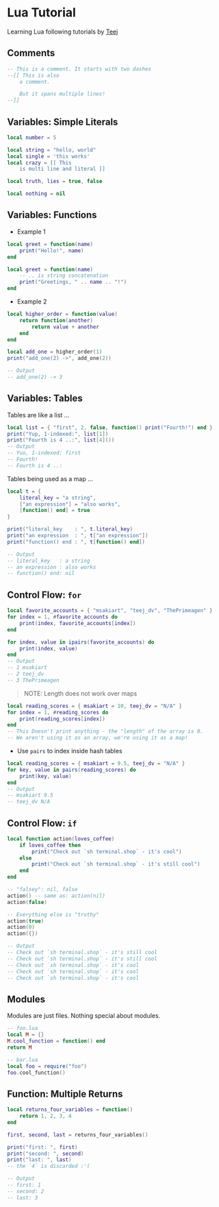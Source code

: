 # Lua Tutorial

Learning Lua following tutorials by [Teej](https://x.com/teej_dv/status/1863919864953418087/video/1)

## Comments
```lua
-- This is a comment. It starts with two dashes
--[[ This is also
    a comment.

    But it spans multiple lines!
--]]
```

## Variables: Simple Literals
```lua
local number = 5

local string = "hello, world"
local single = 'this works'
local crazy = [[ This
    is multi line and literal ]]

local truth, lies = true, false

local nothing = nil
```

## Variables: Functions

- Example 1

```lua
local greet = function(name)
    print("Hello!", name)
end

local greet = function(name)
    -- .. is string concatenation
    print("Greetings, " .. name .. "!")
end
```

- Example 2

```lua
local higher_order = function(value)
    return function(another)
        return value + another
    end
end

local add_one = higher_order(1)
print("add_one(2) ->", add_one(2))

-- Output
-- add_one(2) -> 3
```

## Variables: Tables

Tables are like a list ...

```lua
local list = { "first", 2, false, function() print("Fourth!") end }
print("Yup, 1-indexed:", list[1])
print("Fourth is 4 ..:", list[4]())
-- Output
-- Yuo, 1-indexed: first
-- Fourth!
-- Fourth is 4 ..:
```

Tables being used as a map ...

```lua
local t = {
    literal_key = "a string",
    ["an expression"] = "also works",
    [function() end] = true
}

print("literal_key    : ", t.literal_key)
print("an expression  : ", t["an expression"])
print("function() end : ", t[function() end])

-- Output
-- literal_key   : a string
-- an expression : also works
-- function() end: nil
```

## Control Flow: `for`

```lua
local favorite_accounts = { "msakiart", "teej_dv", "ThePrimeagen" }
for index = 1, #favorite_accounts do
    print(index, favorite_accounts[index])
end

for index, value in ipairs(favorite_accounts) do
    print(index, value)
end
-- Output
-- 1 msakiart
-- 2 teej_dv
-- 3 ThePrimeagen
```

> NOTE: Length does not work over maps

```lua
local reading_scores = { msakiart = 10, teej_dv = "N/A" }
for index = 1, #reading_scores do
    print(reading_scores[index])
end
-- This Doesn't print anything - the "length" of the array is 0.
-- We aren't using it as an array, we're using it as a map!
```

- Use `pairs` to index inside hash tables

```lua
local reading_scores = { msakiart = 9.5, teej_dv = "N/A" }
for key, value in pairs(reading_scores) do
    print(key, value)
end
-- Output
-- msakiart 9.5
-- teej_dv N/A
```

## Control Flow: `if`

```lua
local function action(loves_coffee)
    if loves_coffee then
        print("Check out `sh terminal.shop` - it's cool")
    else
        print("Check out `sh terminal.shop` - it's still cool")
    end
end

-- "falsey": nil, false
action() -- same as: action(nil)
action(false)

-- Everything else is "truthy"
action(true)
action(0)
action({})

-- Output
-- Check out `sh terminal.shop` - it's still cool
-- Check out `sh terminal.shop` - it's still cool
-- Check out `sh terminal.shop` - it's cool
-- Check out `sh terminal.shop` - it's cool
-- Check out `sh terminal.shop` - it's cool
```

## Modules

Modules are just files. Nothing special about modules.

```lua
-- foo.lua
local M = {}
M.cool_function = function() end
return M
```

```lua
-- bar.lua
local foo = require("foo")
foo.cool_function()
```

## Function: Multiple Returns

```lua
local returns_four_variables = function()
    return 1, 2, 3, 4
end

first, second, last = returns_four_variables()

print("first: ", first)
print("second: ", second)
print("last: ", last)
-- the `4` is discarded :'(

-- Output
-- first: 1
-- second: 2
-- last: 3
```

